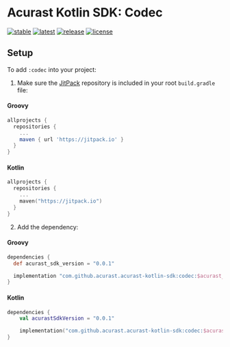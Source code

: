 # Acurast Kotlin SDK: Codec

[![stable](https://img.shields.io/github/v/tag/acurast/acurast-kotlin-sdk?label=stable&sort=semver)](https://github.com/acurast/acurast-kotlin-sdk/releases)
[![latest](https://img.shields.io/github/v/tag/acurast/acurast-kotlin-sdk?color=orange&include_prereleases&label=latest)](https://github.com/acurast/acurast-kotlin-sdk/releases)
[![release](https://img.shields.io/jitpack/v/github/acurast/acurast-kotlin-sdk)](https://jitpack.io/#acurast/acurast-kotlin-sdk)
[![license](https://img.shields.io/github/license/acurast/acurast-kotlin-sdk)](https://github.com/acurast/acurast-kotlin-sdk/blob/main/LICENSE)

## Setup

To add `:codec` into your project:

1. Make sure the [JitPack](https://jitpack.io/) repository is included in your root `build.gradle` file:

#### Groovy

```groovy
allprojects {
  repositories {
    ...
    maven { url 'https://jitpack.io' }
  }
}
```

#### Kotlin

```kotlin
allprojects {
  repositories {
    ...
    maven("https://jitpack.io")
  }
}
```

2. Add the dependency:

#### Groovy

```groovy
dependencies {
  def acurast_sdk_version = "0.0.1"

  implementation "com.github.acurast.acurast-kotlin-sdk:codec:$acurast_sdk_version"
}
```

#### Kotlin

```kotlin
dependencies {
    val acurastSdkVersion = "0.0.1"

    implementation("com.github.acurast.acurast-kotlin-sdk:codec:$acurastSdkVersion")
}
```
